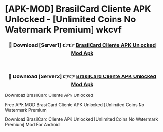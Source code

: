 # [APK-MOD] BrasilCard Cliente APK Unlocked - [Unlimited Coins No Watermark Premium] wkcvf



<div align="center">
<h3>🔴 Download [Server1] 👉👉 <a href="https://momento.my/?title=BrasilCard_Cliente_APK_Unlocked">BrasilCard Cliente APK Unlocked Mod Apk</a></h3><br>

<h3>🔴 Download [Server2] 👉👉 <a href="https://momento.my/?title=BrasilCard_Cliente_APK_Unlocked">BrasilCard Cliente APK Unlocked Mod Apk</a></h3>
</div>



Download BrasilCard Cliente APK Unlocked 

Free APK MOD BrasilCard Cliente APK Unlocked [Unlimited Coins No Watermark Premium]

Download BrasilCard Cliente APK Unlocked [Unlimited Coins No Watermark Premium] Mod For Android
